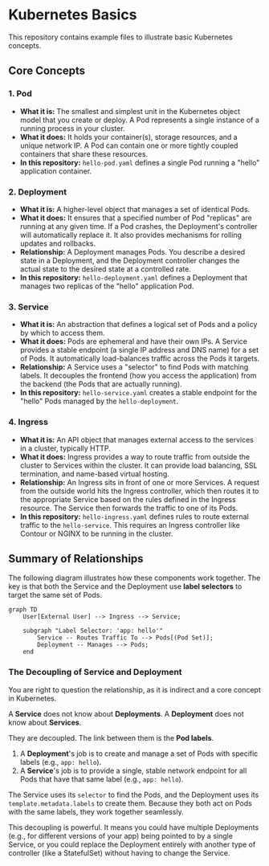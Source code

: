 # Kubernetes Basics

This repository contains example files to illustrate basic Kubernetes concepts.

## Core Concepts

### 1. Pod

*   **What it is:** The smallest and simplest unit in the Kubernetes object model that you create or deploy. A Pod represents a single instance of a running process in your cluster.
*   **What it does:** It holds your container(s), storage resources, and a unique network IP. A Pod can contain one or more tightly coupled containers that share these resources.
*   **In this repository:** `hello-pod.yaml` defines a single Pod running a "hello" application container.

### 2. Deployment

*   **What it is:** A higher-level object that manages a set of identical Pods.
*   **What it does:** It ensures that a specified number of Pod "replicas" are running at any given time. If a Pod crashes, the Deployment's controller will automatically replace it. It also provides mechanisms for rolling updates and rollbacks.
*   **Relationship:** A Deployment manages Pods. You describe a desired state in a Deployment, and the Deployment controller changes the actual state to the desired state at a controlled rate.
*   **In this repository:** `hello-deployment.yaml` defines a Deployment that manages two replicas of the "hello" application Pod.

### 3. Service

*   **What it is:** An abstraction that defines a logical set of Pods and a policy by which to access them.
*   **What it does:** Pods are ephemeral and have their own IPs. A Service provides a stable endpoint (a single IP address and DNS name) for a set of Pods. It automatically load-balances traffic across the Pods it targets.
*   **Relationship:** A Service uses a "selector" to find Pods with matching labels. It decouples the frontend (how you access the application) from the backend (the Pods that are actually running).
*   **In this repository:** `hello-service.yaml` creates a stable endpoint for the "hello" Pods managed by the `hello-deployment`.

### 4. Ingress

*   **What it is:** An API object that manages external access to the services in a cluster, typically HTTP.
*   **What it does:** Ingress provides a way to route traffic from outside the cluster to Services within the cluster. It can provide load balancing, SSL termination, and name-based virtual hosting.
*   **Relationship:** An Ingress sits in front of one or more Services. A request from the outside world hits the Ingress controller, which then routes it to the appropriate Service based on the rules defined in the Ingress resource. The Service then forwards the traffic to one of its Pods.
*   **In this repository:** `hello-ingress.yaml` defines rules to route external traffic to the `hello-service`. This requires an Ingress controller like Contour or NGINX to be running in the cluster.

## Summary of Relationships

The following diagram illustrates how these components work together. The key is that both the Service and the Deployment use **label selectors** to target the same set of Pods.

```mermaid
graph TD
    User[External User] --> Ingress --> Service;

    subgraph "Label Selector: 'app: hello'"
        Service -- Routes Traffic To --> Pods[(Pod Set)];
        Deployment -- Manages --> Pods;
    end
```

### The Decoupling of Service and Deployment

You are right to question the relationship, as it is indirect and a core concept in Kubernetes.

A **Service** does not know about **Deployments**. A **Deployment** does not know about **Services**.

They are decoupled. The link between them is the **Pod labels**.

1.  A **Deployment**'s job is to create and manage a set of Pods with specific labels (e.g., `app: hello`).
2.  A **Service**'s job is to provide a single, stable network endpoint for all Pods that have that same label (e.g., `app: hello`).

The Service uses its `selector` to find the Pods, and the Deployment uses its `template.metadata.labels` to create them. Because they both act on Pods with the same labels, they work together seamlessly.

This decoupling is powerful. It means you could have multiple Deployments (e.g., for different versions of your app) being pointed to by a single Service, or you could replace the Deployment entirely with another type of controller (like a StatefulSet) without having to change the Service.
